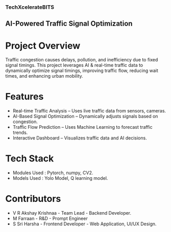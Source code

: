### TechXcelerateBITS


## AI-Powered Traffic Signal Optimization


# Project Overview
Traffic congestion causes delays, pollution, and inefficiency due to fixed signal timings. This project leverages AI & real-time traffic data to dynamically optimize signal timings, improving traffic flow, reducing wait times, and enhancing urban mobility.

# Features
-  Real-time Traffic Analysis – Uses live traffic data from sensors, cameras.
-  AI-Based Signal Optimization – Dynamically adjusts signals based on congestion.
-  Traffic Flow Prediction – Uses Machine Learning to forecast traffic trends.
-  Interactive Dashboard – Visualizes traffic data and AI decisions.

# Tech Stack
- Modules Used : Pytorch, numpy, CV2.
- Models Used : Yolo Model, Q learning model.

# Contributors
- V R Akshay Krishnaa - Team Lead - Backend Developer.
- M Farraan - R&D - Prompt Engineer 
- S Sri Harsha - Frontend Developer - Web Application, UI/UX Design.
